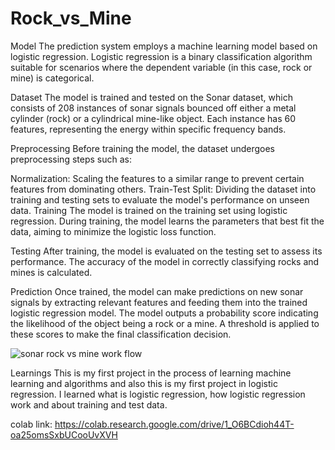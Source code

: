 # Rock_vs_Mine

Model
The prediction system employs a machine learning model based on logistic regression. Logistic regression is a binary classification algorithm suitable for scenarios where the dependent variable (in this case, rock or mine) is categorical.

Dataset
The model is trained and tested on the Sonar dataset, which consists of 208 instances of sonar signals bounced off either a metal cylinder (rock) or a cylindrical mine-like object. Each instance has 60 features, representing the energy within specific frequency bands.

Preprocessing
Before training the model, the dataset undergoes preprocessing steps such as:

Normalization: Scaling the features to a similar range to prevent certain features from dominating others.
Train-Test Split: Dividing the dataset into training and testing sets to evaluate the model's performance on unseen data.
Training
The model is trained on the training set using logistic regression. During training, the model learns the parameters that best fit the data, aiming to minimize the logistic loss function.

Testing
After training, the model is evaluated on the testing set to assess its performance. The accuracy of the model in correctly classifying rocks and mines is calculated.

Prediction
Once trained, the model can make predictions on new sonar signals by extracting relevant features and feeding them into the trained logistic regression model. The model outputs a probability score indicating the likelihood of the object being a rock or a mine. A threshold is applied to these scores to make the final classification decision.

![sonar rock vs mine work flow](https://github.com/sasindharan/Rock_vs_Mine/assets/117493393/ca30bcbf-59a9-445d-8d3c-bb95d6fa306f)


Learnings
This is my first project in the process of learning machine learning and algorithms and also this is my first project in logistic regression. I learned what is logistic regression, how logistic regression work and about training and test data.

colab link: https://colab.research.google.com/drive/1_O6BCdioh44T-oa25omsSxbUCooUvXVH
